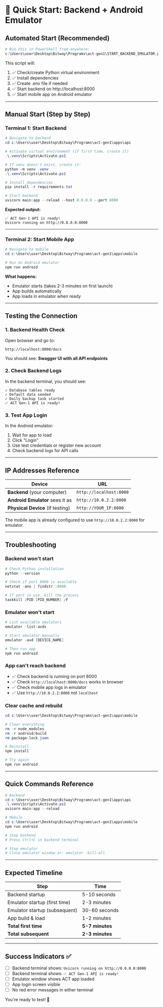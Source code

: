 # 🚀 Quick Start: Backend + Android Emulator

## **Automated Start (Recommended)**

```powershell
# Run this in PowerShell from anywhere:
c:\Users\user\Desktop\Bitway\Programs\act-gen1\START_BACKEND_EMULATOR.ps1
```

This script will:
1. ✅ Check/create Python virtual environment
2. ✅ Install dependencies
3. ✅ Create .env file if needed
4. ✅ Start backend on http://localhost:8000
5. ✅ Start mobile app on Android emulator

---

## **Manual Start (Step by Step)**

### **Terminal 1: Start Backend**

```powershell
# Navigate to backend
cd c:\Users\user\Desktop\Bitway\Programs\act-gen1\apps\api

# Activate virtual environment (if first time, create it)
.\.venv\Scripts\Activate.ps1

# If venv doesn't exist, create it:
python -m venv .venv
.\.venv\Scripts\Activate.ps1

# Install dependencies
pip install -r requirements.txt

# Start backend
uvicorn main:app --reload --host 0.0.0.0 --port 8000
```

**Expected output:**
```
✅ ACT Gen-1 API is ready!
Uvicorn running on http://0.0.0.0:8000
```

---

### **Terminal 2: Start Mobile App**

```powershell
# Navigate to mobile
cd c:\Users\user\Desktop\Bitway\Programs\act-gen1\apps\mobile

# Run on Android emulator
npm run android
```

**What happens:**
- Emulator starts (takes 2-3 minutes on first launch)
- App builds automatically
- App loads in emulator when ready

---

## **Testing the Connection**

### **1. Backend Health Check**

Open browser and go to:
```
http://localhost:8000/docs
```

You should see: **Swagger UI with all API endpoints**

### **2. Check Backend Logs**

In the backend terminal, you should see:
```
✓ Database tables ready
✓ Default data seeded
✓ Daily backup task started
✅ ACT Gen-1 API is ready!
```

### **3. Test App Login**

In the Android emulator:
1. Wait for app to load
2. Click "Login"
3. Use test credentials or register new account
4. Check backend logs for API calls

---

## **IP Addresses Reference**

| Device | URL |
|--------|-----|
| **Backend** (your computer) | `http://localhost:8000` |
| **Android Emulator** sees it as | `http://10.0.2.2:8000` |
| **Physical Device** (if testing) | `http://YOUR_IP:8000` |

The mobile app is already configured to use `http://10.0.2.2:8000` for emulator.

---

## **Troubleshooting**

### **Backend won't start**

```powershell
# Check Python installation
python --version

# Check if port 8000 is available
netstat -ano | findstr :8000

# If port in use, kill the process
taskkill /PID [PID_NUMBER] /F
```

### **Emulator won't start**

```powershell
# List available emulators
emulator -list-avds

# Start emulator manually
emulator -avd [DEVICE_NAME]

# Then run app
npm run android
```

### **App can't reach backend**

- ✅ Check backend is running on port 8000
- ✅ Check `http://localhost:8000/docs` works in browser
- ✅ Check mobile app logs in emulator
- ✅ Use `http://10.0.2.2:8000` not `localhost`

### **Clear cache and rebuild**

```powershell
cd c:\Users\user\Desktop\Bitway\Programs\act-gen1\apps\mobile

# Clear everything
rm -r node_modules
rm -r android/build
rm package-lock.json

# Reinstall
npm install

# Try again
npm run android
```

---

## **Quick Commands Reference**

```powershell
# Backend
cd c:\Users\user\Desktop\Bitway\Programs\act-gen1\apps\api
.\.venv\Scripts\Activate.ps1
uvicorn main:app --reload

# Mobile
cd c:\Users\user\Desktop\Bitway\Programs\act-gen1\apps\mobile
npm run android

# Stop backend
# Press Ctrl+C in backend terminal

# Stop emulator
# Close emulator window or: emulator -kill-all
```

---

## **Expected Timeline**

| Step | Time |
|------|------|
| Backend startup | 5-10 seconds |
| Emulator startup (first time) | 2-3 minutes |
| Emulator startup (subsequent) | 30-60 seconds |
| App build & load | 1-2 minutes |
| **Total first time** | **5-7 minutes** |
| **Total subsequent** | **2-3 minutes** |

---

## **Success Indicators** ✅

- [ ] Backend terminal shows: `Uvicorn running on http://0.0.0.0:8000`
- [ ] Backend terminal shows: `✅ ACT Gen-1 API is ready!`
- [ ] Emulator window shows ACT app loaded
- [ ] App login screen visible
- [ ] No red error messages in either terminal

You're ready to test! 🎉